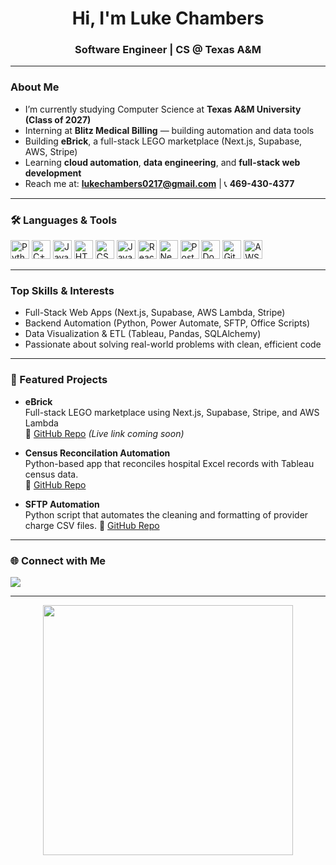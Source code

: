 <!-- GitHub Profile README Template -->

<h1 align="center">Hi, I'm Luke Chambers</h1>
<h3 align="center">Software Engineer | CS @ Texas A&M</h3>

---

### About Me
- I’m currently studying Computer Science at **Texas A&M University (Class of 2027)**
- Interning at **Blitz Medical Billing** — building automation and data tools
- Building **eBrick**, a full-stack LEGO marketplace (Next.js, Supabase, AWS, Stripe)
- Learning **cloud automation**, **data engineering**, and **full-stack web development**
- Reach me at: **lukechambers0217@gmail.com** | 📞 **469-430-4377**

---

### 🛠 Languages & Tools
<p align="left">
  <img src="https://cdn.jsdelivr.net/gh/devicons/devicon/icons/python/python-original.svg" height="30" alt="Python" />
  <img src="https://cdn.jsdelivr.net/gh/devicons/devicon/icons/cplusplus/cplusplus-original.svg" height="30" alt="C++" />
  <img src="https://cdn.jsdelivr.net/gh/devicons/devicon/icons/java/java-original.svg" height="30" alt="Java" />
  <img src="https://cdn.jsdelivr.net/gh/devicons/devicon/icons/html5/html5-original.svg" height="30" alt="HTML5" />
  <img src="https://cdn.jsdelivr.net/gh/devicons/devicon/icons/css3/css3-original.svg" height="30" alt="CSS3" />
  <img src="https://cdn.jsdelivr.net/gh/devicons/devicon/icons/javascript/javascript-original.svg" height="30" alt="JavaScript" />
  <img src="https://cdn.jsdelivr.net/gh/devicons/devicon/icons/react/react-original.svg" height="30" alt="React" />
  <img src="https://cdn.jsdelivr.net/gh/devicons/devicon/icons/nextjs/nextjs-original.svg" height="30" alt="Next.js" />
  <img src="https://cdn.jsdelivr.net/gh/devicons/devicon/icons/postgresql/postgresql-original.svg" height="30" alt="PostgreSQL" />
  <img src="https://cdn.jsdelivr.net/gh/devicons/devicon/icons/docker/docker-original.svg" height="30" alt="Docker" />
  <img src="https://cdn.jsdelivr.net/gh/devicons/devicon/icons/git/git-original.svg" height="30" alt="Git" />
  <img src="https://cdn.jsdelivr.net/gh/devicons/devicon/icons/aws/aws-original.svg" height="30" alt="AWS" />
</p>

---

### Top Skills & Interests
- Full-Stack Web Apps (Next.js, Supabase, AWS Lambda, Stripe)
- Backend Automation (Python, Power Automate, SFTP, Office Scripts)
- Data Visualization & ETL (Tableau, Pandas, SQLAlchemy)
- Passionate about solving real-world problems with clean, efficient code

---

### 📂 Featured Projects
- **eBrick**  
  Full-stack LEGO marketplace using Next.js, Supabase, Stripe, and AWS Lambda  
  🔗 [GitHub Repo](https://github.com/lukechambers5/eBrick) *(Live link coming soon)*

- **Census Reconcilation Automation**  
  Python-based app that reconciles hospital Excel records with Tableau census data.  
  🔗 [GitHub Repo](https://github.com/lukechambers5/Census-Reconciliation)

- **SFTP Automation**  
  Python script that automates the cleaning and formatting of provider charge CSV files.
  🔗 [GitHub Repo](https://github.com/lukechambers5/SFTP_Automation)

---

### 🌐 Connect with Me
<p align="left">
  <a href="https://linkedin.com/in/lukechambers5" target="_blank"><img src="https://img.shields.io/badge/LinkedIn-blue?logo=linkedin&style=for-the-badge" /></a>
</p>

---

<p align="center">
  <img src="https://raw.githubusercontent.com/lukechambers5/lukechambers5/main/assets/code.gif" width="400" />
</p>
